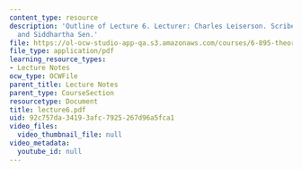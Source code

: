 ```yaml
---
content_type: resource
description: 'Outline of Lecture 6. Lecturer: Charles Leiserson. Scribe: Jeremy Fineman
  and Siddhartha Sen.'
file: https://ol-ocw-studio-app-qa.s3.amazonaws.com/courses/6-895-theory-of-parallel-systems-sma-5509-fall-2003/92c757da34193afc7925267d96a5fca1_lecture6.pdf
file_type: application/pdf
learning_resource_types:
- Lecture Notes
ocw_type: OCWFile
parent_title: Lecture Notes
parent_type: CourseSection
resourcetype: Document
title: lecture6.pdf
uid: 92c757da-3419-3afc-7925-267d96a5fca1
video_files:
  video_thumbnail_file: null
video_metadata:
  youtube_id: null
---
```

